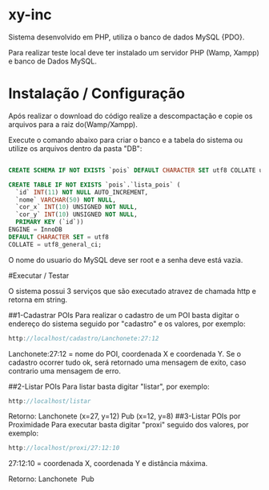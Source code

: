 # xy-inc

Sistema desenvolvido em PHP, utiliza o banco de dados MySQL {PDO}.

Para realizar teste local deve ter instalado um servidor PHP (Wamp, Xampp) e banco de Dados MySQL.

# Instalação / Configuração

  Após realizar o download do código realize a descompactação e copie os arquivos para a raiz do(Wamp/Xampp).

Execute o comando abaixo para criar o banco e a tabela do sistema ou utilize os arquivos dentro da pasta "DB":

```sql

CREATE SCHEMA IF NOT EXISTS `pois` DEFAULT CHARACTER SET utf8 COLLATE utf8_general_ci ;

CREATE TABLE IF NOT EXISTS `pois`.`lista_pois` (
  `id` INT(11) NOT NULL AUTO_INCREMENT,
  `nome` VARCHAR(50) NOT NULL,
  `cor_x` INT(10) UNSIGNED NOT NULL,
  `cor_y` INT(10) UNSIGNED NOT NULL,
  PRIMARY KEY (`id`))
ENGINE = InnoDB
DEFAULT CHARACTER SET = utf8
COLLATE = utf8_general_ci;
```
O nome do usuario do MySQL deve ser root e a senha deve está vazia.

#Executar / Testar

O sistema possui 3 serviços que são executado atravez de chamada http e retorna em string.

##1-Cadastrar POIs
  Para realizar o cadastro de um POI basta digitar o endereço do sistema seguido por "cadastro" e os valores, por exemplo:
```groovy
http://localhost/cadastro/Lanchonete:27:12
```
Lanchonete:27:12 = nome do POI, coordenada  X e coordenada Y.
Se o cadastro ocorrer tudo ok, será retornado uma mensagem de exito, caso contrario uma mensagem de erro.

##2-Listar POIs
  Para listar basta digitar "listar", por exemplo:
```groovy  
http://localhost/listar
```
Retorno: Lanchonete (x=27, y=12)
		 Pub (x=12, y=8)
##3-Listar POIs por Proximidade
  Para executar basta digitar "proxi" seguido dos valores, por exemplo:
```groovy
http://localhost/proxi/27:12:10
```
27:12:10 = coordenada  X, coordenada Y e distância máxima.

Retorno: Lanchonete 
		 Pub
